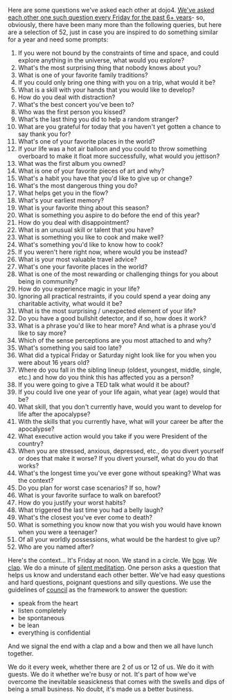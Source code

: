 Here are some questions we've asked each other at dojo4. [We've asked each other one such question every Friday for the past 6+ years](http://dojo4.com/blog/a-bow-and-a-clap)- so, obviously, there have been many more than the following queries, but here are a selection of 52, just in case you are inspired to do something similar for a year and need some prompts:


1. If you were not bound by the constraints of time and space, and could explore anything in the universe, what would you explore?
2. What's the most surprising thing that nobody knows about you?
3. What is one of your favorite family traditions?
4. If you could only bring one thing with you on a trip, what would it be?
5. What is a skill with your hands that you would like to develop?
6. How do you deal with distraction? 
7. What's the best concert you've been to?
8. Who was the first person you kissed?
9. What's the last thing you did to help a random stranger?
10. What are you grateful for today that you haven't yet gotten a chance to say thank you for?
11. What's one of your favorite places in the world?
12. If your life was a hot air balloon and you could to throw something overboard to make it float more successfully, what would you jettison?
13. What was the first album you owned?
14. What is one of your favorite pieces of art and why?
15. What's a habit you have that you'd like to give up or change?
16. What's the most dangerous thing you do?
17. What helps get you in the flow?
18. What's your earliest memory?
19. What is your favorite thing about this season?
20. What is something you aspire to do before the end of this year?
21. How do you deal with disappointment?
22. What is an unusual skill or talent that you have?
23. What is something you like to cook and make well?
24. What's something you'd like to know how to cook?
25. If you weren't here right now, where would you be instead? 
26. What is your most valuable travel advice?
27. What's one your favorite places in the world?
28. What is one of the most rewarding or challenging things for you about being in community?
29. How do you experience magic in your life? 
30. Ignoring all practical restraints, if you could spend a year doing any charitable activity, what would it be?
31. What is the most surprising / unexpected element of your life?
32. Do you have a good bullshit detector, and if so, how does it work?
33. What is a phrase you'd like to hear more? And what is a phrase you'd like to say more?
34. Which of the sense perceptions are you most attached to and why?
35. What's something you said too late?
36. What did a typical Friday or Saturday night look like for you when you were about 16 years old?
37. Where do you fall in the sibling lineup (oldest, youngest, middle, single, etc.) and how do you think this has affected you as a person?
38. If you were going to give a TED talk what would it be about?
39. If you could live one year of your life again, what year (age) would that be?
40. What skill, that you don't currently have, would you want to develop for life after the apocalypse?
41. With the skills that you currently have, what will your career be after the apocalypse?  
42. What executive action would you take if you were President of the country?
43. When you are stressed, anxious, depressed, etc., do you divert yourself or does that make it worse? If you divert yourself, what do you do that works?
44. What's the longest time you've ever gone without speaking? What was the context? 
45. Do you plan for worst case scenarios? If so, how?
46. What is your favorite surface to walk on barefoot?
47. How do you justify your worst habits?
48. What triggered the last time you had a belly laugh?
49. What's the closest you've ever come to death?
50. What is something you know now that you wish you would have known when you were a teenager?
51. Of all your worldly possessions, what would be the hardest to give up?
52. Who are you named after? 

Here's the context... It's Friday at noon. We stand in a circle. We [bow](https://media.giphy.com/media/MUeQeEQaDCjE4/giphy.gif). We [clap](http://clap.resn.co.nz/). We do a minute of [silent meditation](http://sitillustrated.com/images/snore-top-meditator-meditation-cartoon.gif). One person asks a question that helps us know and understand each other better. We've had easy questions and hard questions, poignant questions and silly questions. We use the guidelines of [council](http://www.centerforcouncil.org/what-is-council.html) as the framework to answer the question:

* speak from the heart
* listen completely
* be spontaneous
* be lean
* everything is confidential

And we signal the end with a clap and a bow and then we all have lunch together.

We do it every week, whether there are 2 of us or 12 of us. We do it with guests. We do it whether we're busy or not. It's part of how we've overcome the inevitable seasickness that comes with the swells and dips of being a small business. No doubt, it's made us a better business. 

